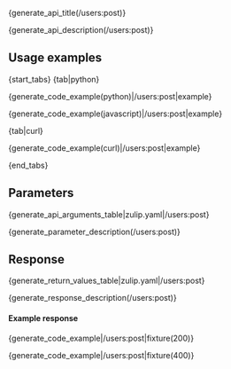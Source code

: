 {generate_api_title(/users:post)}

{generate_api_description(/users:post)}

## Usage examples

{start_tabs}
{tab|python}

{generate_code_example(python)|/users:post|example}

{generate_code_example(javascript)|/users:post|example}

{tab|curl}

{generate_code_example(curl)|/users:post|example}

{end_tabs}

## Parameters

{generate_api_arguments_table|zulip.yaml|/users:post}

{generate_parameter_description(/users:post)}

## Response

{generate_return_values_table|zulip.yaml|/users:post}

{generate_response_description(/users:post)}

#### Example response

{generate_code_example|/users:post|fixture(200)}

{generate_code_example|/users:post|fixture(400)}
